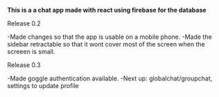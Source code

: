 **This is a a chat app made with react using firebase for the database**

Release 0.2

-Made changes so that the app is usable on a mobile phone.
-Made the sidebar retractable so that it wont cover most of the screen when the screeen is small.

Release 0.3

-Made goggle authentication available.
-Next up: globalchat/groupchat, settings to update profile

